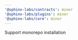 ```yaml
---
'@sphinx-labs/contracts': minor
'@sphinx-labs/plugins': minor
'@sphinx-labs/core': minor
---
```


Support monorepo installation
